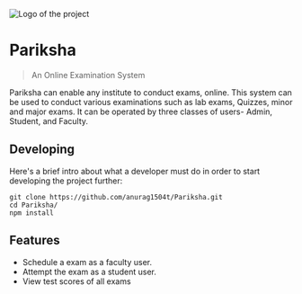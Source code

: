 ![Logo of the project](https://raw.githubusercontent.com/jehna/readme-best-practices/master/sample-logo.png)

# Pariksha
> An Online Examination System

Pariksha can enable any institute to conduct exams, online. This system can be used to conduct various examinations such as lab exams, Quizzes, minor and major exams. It can be operated by three classes of users- Admin, Student, and Faculty.

## Developing

Here's a brief intro about what a developer must do in order to start developing
the project further:

```shell
git clone https://github.com/anurag1504t/Pariksha.git
cd Pariksha/
npm install
```

## Features

* Schedule a exam as a faculty user.
* Attempt the exam as a student user.
* View test scores of all exams